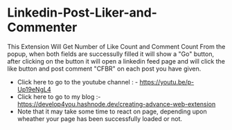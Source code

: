 # Linkedin-Post-Liker-and-Commenter
This Extension Will Get Number of Like Count and Comment Count From the popup, when both fields are successully filled it will show a "Go" button, after clicking on the button
it will open a linkedin feed page and will click the like button and post comment "CFBR" on each post you have given.
- Click here to go to the youtube channel : - https://youtu.be/p-Up19eNgL4
- Click here to go to my blog :- https://develop4you.hashnode.dev/creating-advance-web-extension
- Note that it may take some time to react on page, depending upon wheather your page has been successfully loaded or not.
